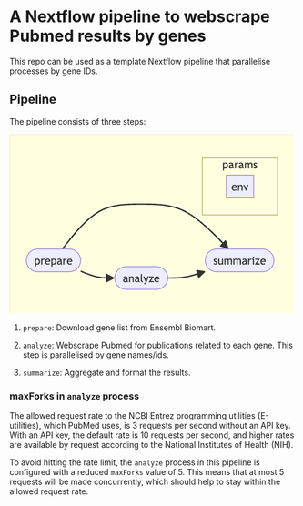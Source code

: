 # A Nextflow pipeline to webscrape Pubmed results by genes

This repo can be used as a template Nextflow pipeline that parallelise processes by gene IDs.

## Pipeline

The pipeline consists of three steps:

![](pubmed.png)

1. `prepare`: Download gene list from Ensembl Biomart.

2. `analyze`: Webscrape Pubmed for publications related to each gene. This step is parallelised by gene names/ids.

3. `summarize`: Aggregate and format the results.

### maxForks in `analyze` process

The allowed request rate to the NCBI Entrez programming utilities (E-utilities), which PubMed uses, is 3 requests per second without an API key. With an API key, the default rate is 10 requests per second, and higher rates are available by request according to the National Institutes of Health (NIH).

To avoid hitting the rate limit, the `analyze` process in this pipeline is configured with a reduced `maxForks` value of 5. This means that at most 5 requests will be made concurrently, which should help to stay within the allowed request rate.